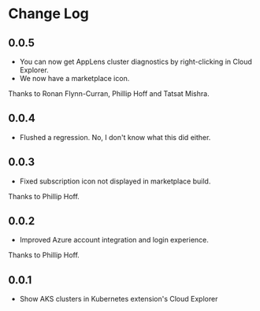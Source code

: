 # Change Log

## 0.0.5

* You can now get AppLens cluster diagnostics by right-clicking in Cloud Explorer.
* We now have a marketplace icon.

Thanks to Ronan Flynn-Curran, Phillip Hoff and Tatsat Mishra.

## 0.0.4

* Flushed a regression. No, I don't know what this did either.

## 0.0.3

* Fixed subscription icon not displayed in marketplace build.

Thanks to Phillip Hoff.

## 0.0.2

* Improved Azure account integration and login experience.

Thanks to Phillip Hoff.

## 0.0.1

* Show AKS clusters in Kubernetes extension's Cloud Explorer
